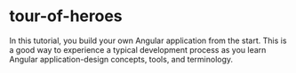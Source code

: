 # tour-of-heroes
In this tutorial, you build your own Angular application from the start. This is a good way to experience a typical development process as you learn Angular application-design concepts, tools, and terminology.
